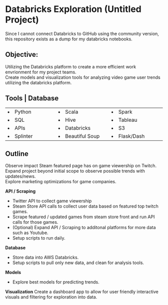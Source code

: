 # Databricks Exploration (Untitled Project)
Since I cannot connect Databricks to GitHub using the community version, this repository exists as a dump for my databricks notebooks.  

## Objective: 
Utilizing the Databricks platform to create a more efficient work envrionment for my project teams.  
Create models and visualization tools for analyzing video game user trends utilizing the databricks platform.

## Tools | Database
<table border="0" >
 <tr>
    <td width="200px"><li>Python</li></td>
    <td width="200px"><li>Scala</li></td>
    <td width="200px"><li>Spark</li></td>
 </tr>
 <tr>
    <td width="200px"><li>SQL</li></td>
    <td width="200px"><li>Hive</li></td>
    <td width="200px"><li>Tableau</li></td>
 </tr>
 <tr>
    <td width="200px"><li>APIs</li></td>
    <td width="200px"><li>Databricks</li></td>
    <td width="200px"><li>S3</li></td>
 </tr>
  <tr>
    <td width="200px"><li>Splinter</li></td>
    <td width="200px"><li>Beautiful Soup</li></td>
    <td width="200px"><li>Flask/Dash</li></td>
 </tr>
</table>

## Outline
Observe impact Steam featured page has on game viewership on Twitch.  
Expand project beyond initial scope to observe possible trends with updates/news.  
Explore marketing optimizations for game companies.

**API / Scraping**
- Twitter API to collect game viewership
- Steam Store API calls to collect user data based on featured top twitch games.
- Scrape featured / updated games from steam store front and run API calls for those games.
- (Optional) Expand API / Scraping to additonal platforms for more data such as Youtube.
- Setup scripts to run daily.

**Database**
- Store data into AWS Databricks.
- Setup scripts to pull only new data, and clean for analysis tools.

**Models**
- Explore best models for predicting trends.

**Visualization**
Create a dashboard app to allow for user friendly interactive visuals and filtering for exploration into data.
